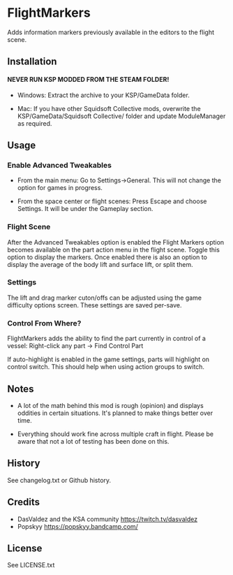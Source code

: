 # FlightMarkers

Adds information markers previously available in the editors to the flight scene.

## Installation

#### NEVER RUN KSP MODDED FROM THE STEAM FOLDER!

- Windows: Extract the archive to your KSP/GameData folder.

- Mac: If you have other Squidsoft Collective mods, overwrite the KSP/GameData/Squidsoft Collective/<Mod Name> folder and update ModuleManager as required.

## Usage

### Enable Advanced Tweakables

- From the main menu: Go to Settings->General. This will not change the option for games in progress.

- From the space center or flight scenes: Press Escape and choose Settings. It will be under the Gameplay section.

### Flight Scene

After the Advanced Tweakables option is enabled the Flight Markers option becomes available on the part action menu in the flight scene. Toggle this option to display the markers. Once enabled there is also an option to display the average of the body lift and surface lift, or split them.

### Settings

The lift and drag marker cuton/offs can be adjusted using the game difficulty options screen. These settings are saved per-save.

### Control From Where?

FlightMarkers adds the ability to find the part currently in control of a vessel: Right-click any part -> Find Control Part

If auto-highlight is enabled in the game settings, parts will highlight on control switch. This should help when using action groups to switch.

## Notes

- A lot of the math behind this mod is rough (opinion) and displays oddities in certain situations. It's planned to make things better over time.

- Everything should work fine across multiple craft in flight. Please be aware that not a lot of testing has been done on this.

## History

See changelog.txt or Github history.

## Credits

- DasValdez and the KSA community https://twitch.tv/dasvaldez
- Popskyy https://popskyy.bandcamp.com/

## License

See LICENSE.txt